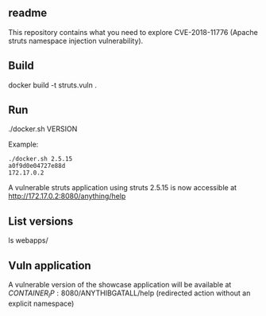 ## readme

This repository contains what you need to explore CVE-2018-11776 (Apache struts namespace injection vulnerability).

## Build

docker build -t struts.vuln .

## Run

./docker.sh VERSION

Example:

```
./docker.sh 2.5.15
a0f9d0e04727e88d
172.17.0.2
```
A vulnerable struts application using struts 2.5.15 is now accessible at http://172.17.0.2:8080/anything/help

## List versions

ls webapps/

## Vuln application

A vulnerable version of the showcase application will be available at $CONTAINER_IP:8080/$ANYTHIBGATALL/help
(redirected action without an explicit namespace)

